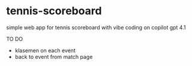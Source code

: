 # tennis-scoreboard
simple web app for tennis scoreboard with vibe coding on copilot gpt 4.1

TO DO
- klasemen on each event
- back to event from match page
